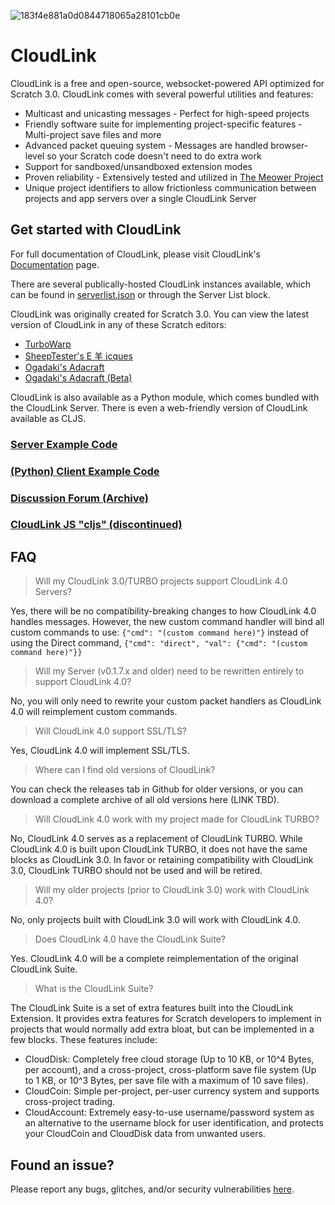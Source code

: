 ![183f4e881a0d0844718065a28101cb0e](https://user-images.githubusercontent.com/12957745/183234324-076aacc5-d7a9-4606-b741-db68498ac631.png)
# CloudLink
CloudLink is a free and open-source, websocket-powered API optimized for Scratch 3.0. CloudLink comes with several powerful utilities and features:
* Multicast and unicasting messages - Perfect for high-speed projects
* Friendly software suite for implementing project-specific features - Multi-project save files and more
* Advanced packet queuing system - Messages are handled browser-level so your Scratch code doesn't need to do extra work
* Support for sandboxed/unsandboxed extension modes
* Proven reliability - Extensively tested and utilized in [The Meower Project](https://github.com/meower-media-co/)
* Unique project identifiers to allow frictionless communication between projects and app servers over a single CloudLink Server

## Get started with CloudLink
For full documentation of CloudLink, please visit CloudLink's [Documentation](https://hackmd.io/G9q1kPqvQT6NrPobjjxSgg) page.

There are several publically-hosted CloudLink instances available, which can be found in [serverlist.json](https://github.com/MikeDev101/cloudlink/blob/master/serverlist.json) or through the Server List block. 

CloudLink was originally created for Scratch 3.0. You can view the latest version of CloudLink in any of these Scratch editors:
- [TurboWarp](https://turbowarp.org/editor?extension=https://mikedev101.github.io/cloudlink/B3-0.js)
- [SheepTester's E 羊 icques](https://sheeptester.github.io/scratch-gui/?url=https://mikedev101.github.io/cloudlink/B3-0.js)
- [Ogadaki's Adacraft](https://adacraft.org/studio/)
- [Ogadaki's Adacraft (Beta)](https://beta.adacraft.org/studio/)

CloudLink is also available as a Python module, which comes bundled with the CloudLink Server.
There is even a web-friendly version of CloudLink available as CLJS. 

### [Server Example Code](https://github.com/MikeDev101/cloudlink/blob/master/server_example.py)
### [(Python) Client Example Code](https://github.com/MikeDev101/cloudlink/blob/master/client_example.py)
### [Discussion Forum (Archive)](https://scratch.mit.edu/discuss/topic/398473)
### [CloudLink JS "cljs" (discontinued)](https://github.com/wgyt/cljs)

## FAQ
> Will my CloudLink 3.0/TURBO projects support CloudLink 4.0 Servers?

Yes, there will be no compatibility-breaking changes to how CloudLink 4.0 handles messages. However, the new custom command handler will bind all custom commands to use: `{"cmd": "(custom command here)"}` instead of using the Direct command, `{"cmd": "direct", "val": {"cmd": "(custom command here)"}}`

> Will my Server (v0.1.7.x and older) need to be rewritten entirely to support CloudLink 4.0?

No, you will only need to rewrite your custom packet handlers as CloudLink 4.0 will reimplement custom commands.

> Will CloudLink 4.0 support SSL/TLS?

Yes, CloudLink 4.0 will implement SSL/TLS.

> Where can I find old versions of CloudLink?

You can check the releases tab in Github for older versions, or you can download a complete archive of all old versions here (LINK TBD).

> Will CloudLink 4.0 work with my project made for CloudLink TURBO?

No, CloudLink 4.0 serves as a replacement of CloudLink TURBO. While CloudLink 4.0 is built upon CloudLink TURBO, it does not have the same blocks as CloudLink 3.0. In favor or retaining compatibility with CloudLink 3.0, CloudLink TURBO should not be used and will be retired.

> Will my older projects (prior to CloudLink 3.0) work with CloudLink 4.0?

No, only projects built with CloudLink 3.0 will work with CloudLink 4.0.

> Does CloudLink 4.0 have the CloudLink Suite?

Yes. CloudLink 4.0 will be a complete reimplementation of the original CloudLink Suite. 

> What is the CloudLink Suite?

The CloudLink Suite is a set of extra features built into the CloudLink Extension. It provides extra features for Scratch developers to implement in projects that would normally add extra bloat, but can be implemented in a few blocks. These features include:
* CloudDisk: Completely free cloud storage (Up to 10 KB, or 10^4 Bytes, per account), and a cross-project, cross-platform save file system (Up to 1 KB, or 10^3 Bytes, per save file with a maximum of 10 save files).
* CloudCoin: Simple per-project, per-user currency system and supports cross-project trading.
* CloudAccount: Extremely easy-to-use username/password system as an alternative to the username block for user identification, and protects your CloudCoin and CloudDisk data from unwanted users.

## Found an issue?
Please report any bugs, glitches, and/or security vulnerabilities [here](https://github.com/MikeDev101/cloudlink/issues).
